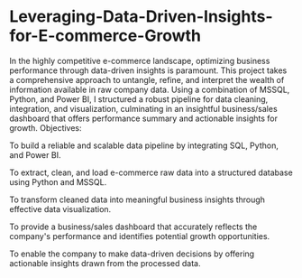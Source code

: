 # Leveraging-Data-Driven-Insights-for-E-commerce-Growth
In the highly competitive e-commerce landscape, optimizing business performance through data-driven insights is paramount. This project takes a comprehensive approach to untangle, refine, and interpret the wealth of information available in raw company data. Using a combination of MSSQL, Python, and Power BI, I structured a robust pipeline for data cleaning, integration, and visualization, culminating in an insightful business/sales dashboard that offers performance summary and actionable insights for growth.
Objectives:

To build a reliable and scalable data pipeline by integrating SQL, Python, and Power BI.

To extract, clean, and load e-commerce raw data into a structured database using Python and MSSQL.

To transform cleaned data into meaningful business insights through effective data visualization.

To provide a business/sales dashboard that accurately reflects the company's performance and identifies potential growth 
opportunities.

To enable the company to make data-driven decisions by offering actionable insights drawn from the processed data.
